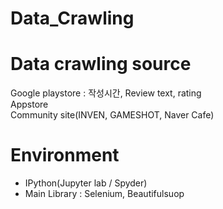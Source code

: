 # Data_Crawling

# Data crawling source
  Google playstore : 작성시간, Review text, rating  
  Appstore  
  Community site(INVEN, GAMESHOT, Naver Cafe)  
  
# Environment
  - IPython(Jupyter lab / Spyder)
  - Main Library : Selenium, Beautifulsuop
